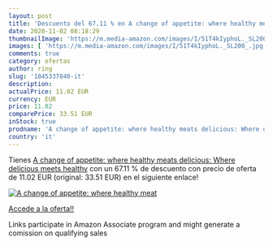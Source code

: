 ```yaml
---
layout: post
title: 'Descuento del 67.11 % en A change of appetite: where healthy meat'
date: 2020-11-02 08:18:29
thumbnailImage: 'https://m.media-amazon.com/images/I/51T4kIyphoL._SL200_.jpg'
images: [ 'https://m.media-amazon.com/images/I/51T4kIyphoL._SL200_.jpg' ]
comments: true
category: ofertas
author: ring
slug: '1845337840-it'
description:
actualPrice: 11.02 EUR
currency: EUR
price: 11.02
comparePrice: 33.51 EUR
inStock: true
prodname: 'A change of appetite: where healthy meats delicious: Where delicious meets healthy'
country: 'it'
---
```


Tienes [A change of appetite: where healthy meats delicious: Where delicious meets healthy](https://www.amazon.it/dp/1845337840/?tag=tolees00-21) con un 67.11 % de descuento con precio de oferta de 11.02 EUR (original: 33.51 EUR) en el siguiente enlace!

[![A change of appetite: where healthy meat](https://m.media-amazon.com/images/I/51T4kIyphoL._SL200_.jpg)](https://www.amazon.it/dp/1845337840/?tag=tolees00-21)

[Accede a la oferta!!](https://www.amazon.it/dp/1845337840/?tag=tolees00-21)

Links participate in Amazon Associate program and might generate a comission on qualifying sales


